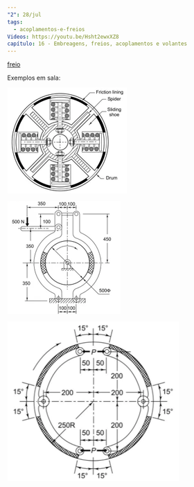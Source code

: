 ```yaml
---
"2": 28/jul
tags:
  - acoplamentos-e-freios
Videos: https://youtu.be/Hsht2ewxXZ8
capítulo: 16 - Embreagens, freios, acoplamentos e volantes
---
```

[freio](https://1drv.ms/u/s!AmfyGvdmTYongvZwoUF5axXFmulPKw?e=C8SE4k)

Exemplos em sala:

  

![image 75.png](attachments/image%2075%201.png)

![image 1 14.png](attachments/image%201%2014%201.png)

![image 2 13.png](attachments/image%202%2013%201.png)